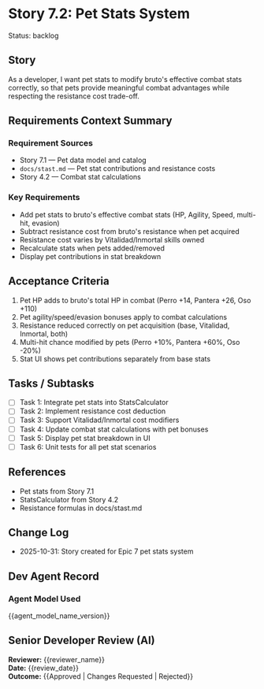 # Story 7.2: Pet Stats System

Status: backlog

## Story
As a developer,
I want pet stats to modify bruto's effective combat stats correctly,
so that pets provide meaningful combat advantages while respecting the resistance cost trade-off.

## Requirements Context Summary

### Requirement Sources
- Story 7.1 — Pet data model and catalog
- `docs/stast.md` — Pet stat contributions and resistance costs
- Story 4.2 — Combat stat calculations

### Key Requirements
- Add pet stats to bruto's effective combat stats (HP, Agility, Speed, multi-hit, evasion)
- Subtract resistance cost from bruto's resistance when pet acquired
- Resistance cost varies by Vitalidad/Inmortal skills owned
- Recalculate stats when pets added/removed
- Display pet contributions in stat breakdown

## Acceptance Criteria

1. Pet HP adds to bruto's total HP in combat (Perro +14, Pantera +26, Oso +110)
2. Pet agility/speed/evasion bonuses apply to combat calculations
3. Resistance reduced correctly on pet acquisition (base, Vitalidad, Inmortal, both)
4. Multi-hit chance modified by pets (Perro +10%, Pantera +60%, Oso -20%)
5. Stat UI shows pet contributions separately from base stats

## Tasks / Subtasks

- [ ] Task 1: Integrate pet stats into StatsCalculator
- [ ] Task 2: Implement resistance cost deduction
- [ ] Task 3: Support Vitalidad/Inmortal cost modifiers
- [ ] Task 4: Update combat stat calculations with pet bonuses
- [ ] Task 5: Display pet stat breakdown in UI
- [ ] Task 6: Unit tests for all pet stat scenarios

## References
- Pet stats from Story 7.1
- StatsCalculator from Story 4.2
- Resistance formulas in docs/stast.md

## Change Log
- 2025-10-31: Story created for Epic 7 pet stats system

## Dev Agent Record
### Agent Model Used
{{agent_model_name_version}}

## Senior Developer Review (AI)
**Reviewer:** {{reviewer_name}}  
**Date:** {{review_date}}  
**Outcome:** {{Approved | Changes Requested | Rejected}}
